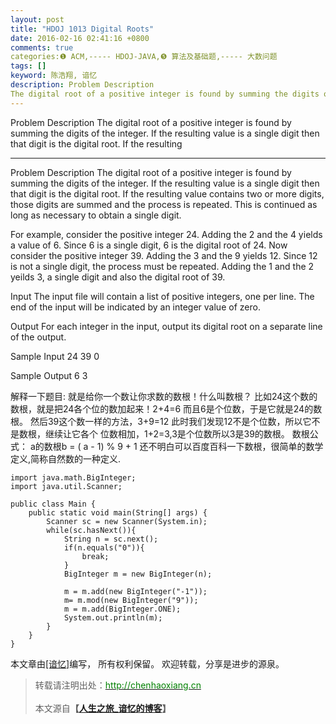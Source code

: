 ```yaml
---
layout: post
title: "HDOJ 1013 Digital Roots"
date: 2016-02-16 02:41:16 +0800
comments: true
categories:❶ ACM,----- HDOJ-JAVA,❺ 算法及基础题,----- 大数问题
tags: []
keyword: 陈浩翔, 谙忆
description: Problem Description 
The digital root of a positive integer is found by summing the digits of the integer. If the resulting value is a single digit then that digit is the digital root. If the resulting 
---
```



Problem Description 
The digital root of a positive integer is found by summing the digits of the integer. If the resulting value is a single digit then that digit is the digital root. If the resulting
<!-- more -->
----------

Problem Description
The digital root of a positive integer is found by summing the digits of the integer. If the resulting value is a single digit then that digit is the digital root. If the resulting value contains two or more digits, those digits are summed and the process is repeated. This is continued as long as necessary to obtain a single digit.

For example, consider the positive integer 24. Adding the 2 and the 4 yields a value of 6. Since 6 is a single digit, 6 is the digital root of 24. Now consider the positive integer 39. Adding the 3 and the 9 yields 12. Since 12 is not a single digit, the process must be repeated. Adding the 1 and the 2 yeilds 3, a single digit and also the digital root of 39.

 

Input
The input file will contain a list of positive integers, one per line. The end of the input will be indicated by an integer value of zero.

 

Output
For each integer in the input, output its digital root on a separate line of the output.

 

Sample Input
24
39
0
 

Sample Output
6
3

解释一下题目: 就是给你一个数让你求数的数根！什么叫数根？ 比如24这个数的数根，就是把24各个位的数加起来！2+4=6 而且6是个位数，于是它就是24的数根。 然后39这个数一样的方法，3+9=12 此时我们发现12不是个位数，所以它不是数根，继续让它各个 位数相加，1+2=3,3是个位数所以3是39的数根。
数根公式： a的数根b = ( a - 1) % 9 + 1 还不明白可以百度百科一下数根，很简单的数学定义,简称自然数的一种定义.


```
import java.math.BigInteger;
import java.util.Scanner;

public class Main {
	public static void main(String[] args) {
		Scanner sc = new Scanner(System.in);
		while(sc.hasNext()){
			String n = sc.next();
			if(n.equals("0")){
				break;
			}
			BigInteger m = new BigInteger(n);
			
			m = m.add(new BigInteger("-1"));
			m= m.mod(new BigInteger("9"));
			m = m.add(BigInteger.ONE);
			System.out.println(m);
		}	
	}
}

```

本文章由<a href="http://chenhaoxiang.cn/">[谙忆]</a>编写， 所有权利保留。 
欢迎转载，分享是进步的源泉。
<blockquote cite='陈浩翔'>
<p background-color='#D3D3D3'>转载请注明出处：<a href='http://chenhaoxiang.cn'><font color="green">http://chenhaoxiang.cn</font></a><br><br>
本文源自<strong>【<a href='http://chenhaoxiang.cn' target='_blank'>人生之旅_谙忆的博客</a>】</strong></p>
</blockquote>
